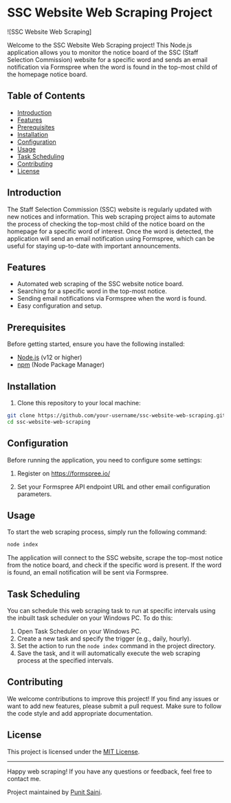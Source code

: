 # SSC Website Web Scraping Project

![SSC Website Web Scraping]

Welcome to the SSC Website Web Scraping project! This Node.js application allows you to monitor the notice board of the SSC (Staff Selection Commission) website for a specific word and sends an email notification via Formspree when the word is found in the top-most child of the homepage notice board.

## Table of Contents

- [Introduction](#introduction)
- [Features](#features)
- [Prerequisites](#prerequisites)
- [Installation](#installation)
- [Configuration](#configuration)
- [Usage](#usage)
- [Task Scheduling](#task-scheduling)
- [Contributing](#contributing)
- [License](#license)

## Introduction

The Staff Selection Commission (SSC) website is regularly updated with new notices and information. This web scraping project aims to automate the process of checking the top-most child of the notice board on the homepage for a specific word of interest. Once the word is detected, the application will send an email notification using Formspree, which can be useful for staying up-to-date with important announcements.

## Features

- Automated web scraping of the SSC website notice board.
- Searching for a specific word in the top-most notice.
- Sending email notifications via Formspree when the word is found.
- Easy configuration and setup.

## Prerequisites

Before getting started, ensure you have the following installed:

- [Node.js](https://nodejs.org) (v12 or higher)
- [npm](https://www.npmjs.com/) (Node Package Manager)

## Installation

1. Clone this repository to your local machine:

```bash
git clone https://github.com/your-username/ssc-website-web-scraping.git
cd ssc-website-web-scraping
```

## Configuration

Before running the application, you need to configure some settings:

1. Register on https://formspree.io/

2. Set your Formspree API endpoint URL and other email configuration parameters.


## Usage

To start the web scraping process, simply run the following command:

```bash
node index
```

The application will connect to the SSC website, scrape the top-most notice from the notice board, and check if the specific word is present. If the word is found, an email notification will be sent via Formspree.

## Task Scheduling

You can schedule this web scraping task to run at specific intervals using the inbuilt task scheduler on your Windows PC. To do this:

1. Open Task Scheduler on your Windows PC.
2. Create a new task and specify the trigger (e.g., daily, hourly).
3. Set the action to run the `node index` command in the project directory.
4. Save the task, and it will automatically execute the web scraping process at the specified intervals.

## Contributing

We welcome contributions to improve this project! If you find any issues or want to add new features, please submit a pull request. Make sure to follow the code style and add appropriate documentation.

## License

This project is licensed under the [MIT License](LICENSE).

---
Happy web scraping! If you have any questions or feedback, feel free to contact me.

Project maintained by [Punit Saini](https://github.com/punit-saini).
